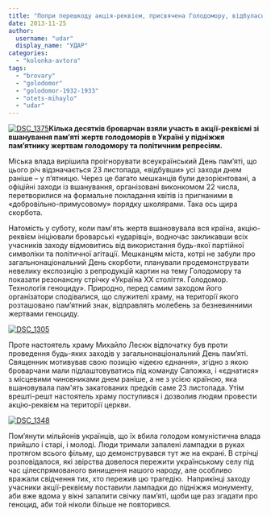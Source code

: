 ```yaml
---
title: "Попри перешкоду акція-реквієм, присвячена Голодомору, відбулась"
date: 2013-11-25
author: 
  username: "udar"
  display_name: "УДАР"
categories: 
  - "kolonka-avtora"
tags: 
  - "brovary"
  - "golodomor"
  - "golodomor-1932-1933"
  - "otets-mihaylo"
  - "udar"
---
```


[![DSC_1375](https://mpz.brovary.org/wp-content/uploads/2013/11/DSC_13751.jpg)](https://mpz.brovary.org/wp-content/uploads/2013/11/DSC_13751.jpg)**Кілька десятків броварчан взяли участь в акції-реквіємі зі вшанування пам’яті жертв голодоморів в Україні у підніжжя пам’ятнику жертвам голодомору та політичним репресіям.**

Міська влада вирішила проігнорувати всеукраїнський День пам’яті, що цього річ відзначається 23 листопада, «відбувши» усі заходи днем раніше – у п’ятницю. Через це багато мешканців були дезорієнтовані, а офіційні заходи із вшанування, організовані виконкомом 22 числа, перетворилися на формальне покладання квітів із пригнаними в «добровільно-примусовому» порядку школярами. Така ось щира скорбота.

Натомість у суботу, коли пам'ять жертв вшановувала вся країна, акцію-реквієм ініціювали броварські «ударівці», водночас закликавши всіх учасників заходу відмовитись від використання будь-якої партійної символіки та політичної агітації. Мешканцям міста, котрі не забули про загальнонаціональний День скорботи, планували продемонструвати невелику експозицію з репродукцій картин на тему Голодомору та показати резонансну стрічку «Україна ХХ століття. Голодомор. Технологія геноциду». Природно, перед самим заходом його організатори сподівалися, що служителі храму, на території якого розташовано пам’ятний знак, відправлять молебень за безневинними жертвами геноциду.

[![DSC_1305](https://mpz.brovary.org/wp-content/uploads/2013/11/DSC_1305.jpg)](https://mpz.brovary.org/wp-content/uploads/2013/11/DSC_1305.jpg)

Проте настоятель храму Михайло Лесюк відпочатку був проти проведення будь-яких заходів у загальнонаціональний День пам’яті. Священник мотивував свою позицію «ідеєю єднання», згідно з якою броварчани мали підлаштовуватись під команду Сапожка, і «єднатися» з місцевими чиновниками днем раніше, а не з усією країною, яка вшановувала пам'ять закатованих предків саме 23 листопада. Утім врешті-решт настоятель храму поступився і дозволив людям провести акцію-реквієм на території церкви.

[![DSC_1348](https://mpz.brovary.org/wp-content/uploads/2013/11/DSC_1348.jpg)](https://mpz.brovary.org/wp-content/uploads/2013/11/DSC_1348.jpg)

Пом’янути мільйонів українців, що їх вбила голодом комуністична влада прийшло і старі, і молоді. Люди тримали запалені лампадки в руках протягом всього фільму, що демонструвався тут же на екрані. В стрічці розповідалося, які звірства довелося пережити українському селу під час цілеспрямованого винищення нашого народу, але особливо вражали свідчення тих, хто пережив цю трагедію.  Наприкінці заходу учасники акції-реквієму поставили лампадки до підніжжя монументу, аби вже вдома у вікні запалити свічку пам’яті, щоби ще раз згадати про геноцид, аби той ніколи більше не повторився.
